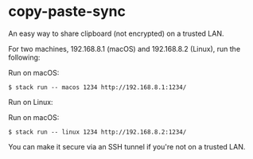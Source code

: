 # copy-paste-sync

An easy way to share clipboard (not encrypted) on a trusted LAN.

For two machines, 192.168.8.1 (macOS) and 192.168.8.2 (Linux), run the
following:

Run on macOS:

```
$ stack run -- macos 1234 http://192.168.8.1:1234/
```

Run on Linux:

Run on macOS:

```
$ stack run -- linux 1234 http://192.168.8.2:1234/
```

You can make it secure via an SSH tunnel if you're not on a trusted
LAN.
